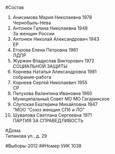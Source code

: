 #Состав
1. Анисимова Мария Николаевна 1978   
    Чернобыль-Нева
2. Антонюк Галина Николаевна 1948   
    За женщин России
3. Антонюк Николай Александрович 1943   
    ЕР
4. Егорова Елена Петровна 1961   
    ЛДПР
5. Журжин Владислав Викторович 1972   
    СОЦИАЛЬНОЙ ЗАЩИТЫ
6. Корнева Наталья Александровна 1981   
    собрание-работа
7. Корнеев Сергей Николаевич 1955   
    СР
8. Петухова Валентина Ивановна 1960   
    Муниципальный Совет МО МО Гагаринское
9. Слупская Екатерина Михайловна 1947   
    "МОО "Союз женщин СПб и ЛО"
10. Шувалова Светлана Сергеевна 1971   
    ПАРТИЯ ЗА СПРАВЕДЛИВОСТЬ

#Дома  
Типанова ул., д. 29

#Выборы-2012
##Номер УИК
1038
